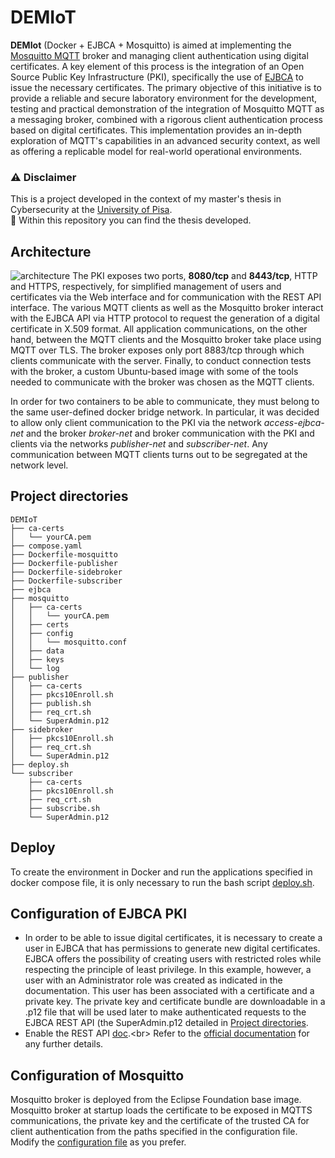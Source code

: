 # DEMIoT
**DEMIot** (Docker + EJBCA + Mosquitto) is aimed at implementing the [Mosquitto MQTT](https://github.com/eclipse/mosquitto) broker and managing client authentication using digital certificates. 
A key element of this process is the integration of an Open Source Public Key Infrastructure (PKI), specifically the use of [EJBCA](https://github.com/Keyfactor/ejbca-ce) to issue the necessary certificates.
The primary objective of this initiative is to provide a reliable and secure laboratory environment for the development, testing and practical demonstration of the integration of Mosquitto MQTT as a messaging broker, combined with a rigorous client authentication process based on digital certificates. This implementation provides an in-depth exploration of MQTT's capabilities in an advanced security context, as well as offering a replicable model for real-world operational environments.

### :warning: Disclaimer
This is a project developed in the context of my master's thesis in Cybersecurity at the [University of Pisa](https://cybersecuritymaster.it/). <br> :notebook: Within this repository you can find the thesis developed.

## Architecture
![architecture](https://github.com/padowla/DEMIoT/assets/62257411/6c577bf6-ac37-46e5-b8ed-48f6ee324aaa)
The PKI exposes two ports, **8080/tcp** and **8443/tcp**, HTTP and HTTPS, respectively, for simplified management of users and certificates via the Web interface and for communication with the REST API interface. The various MQTT clients as well as the Mosquitto broker interact with the EJBCA API via HTTP protocol to request the generation of a digital certificate in X.509 format. All application communications, on the other hand, between the MQTT clients and the Mosquitto broker take place using MQTT over TLS. The broker exposes only port 8883/tcp through which clients communicate with the server. Finally, to conduct connection tests with the broker, a custom Ubuntu-based image with some of the tools needed to communicate with the broker was chosen as the MQTT clients.

In order for two containers to be able to communicate, they must belong to the same user-defined docker bridge network. In particular, it was decided to allow only client communication to the PKI via the network *access-ejbca-net* and the broker *broker-net* and broker communication with the PKI and clients via the networks *publisher-net* and *subscriber-net*. Any communication between MQTT clients turns out to be segregated at the network level.

## Project directories <a name="project_directories"></a>

```
DEMIoT
├── ca-certs
│   └── yourCA.pem
├── compose.yaml
├── Dockerfile-mosquitto
├── Dockerfile-publisher
├── Dockerfile-sidebroker
├── Dockerfile-subscriber
├── ejbca
├── mosquitto
│   ├── ca-certs
│   │   └── yourCA.pem
│   ├── certs
│   ├── config
│   │   └── mosquitto.conf
│   ├── data
│   ├── keys
│   └── log
├── publisher
│   ├── ca-certs
│   ├── pkcs10Enroll.sh
│   ├── publish.sh
│   ├── req_crt.sh
│   └── SuperAdmin.p12
├── sidebroker
│   ├── pkcs10Enroll.sh
│   ├── req_crt.sh
│   └── SuperAdmin.p12
├── deploy.sh
└── subscriber
    ├── ca-certs
    ├── pkcs10Enroll.sh
    ├── req_crt.sh
    ├── subscribe.sh
    └── SuperAdmin.p12
```
## Deploy
To create the environment in Docker and run the applications specified in docker compose file, it is only necessary to run the bash script [deploy.sh](deploy.sh).

## Configuration of EJBCA PKI
- In order to be able to issue digital certificates, it is necessary to create a user in EJBCA that has permissions to generate new digital certificates. 
EJBCA offers the possibility of creating users with restricted roles while respecting the principle of least privilege. 
In this example, however, a user with an Administrator role was created as indicated in the documentation. This user has been associated with a certificate and a private key. 
The private key and certificate bundle are downloadable in a .p12 file that will be used later to make authenticated requests to the EJBCA REST API (the SuperAdmin.p12 detailed in [Project directories](#project_directories).
- Enable the REST API [doc](https://doc.primekey.com/ejbca/ejbca-operations/ejbca-ca-concept-guide/protocols/ejbca-rest-interface#:~:text=The%20EJBCA%20Certificate%20Management%20REST,(non%2Dexternal)%20CA.).<br>
Refer to the [official documentation](https://doc.primekey.com/ejbca/tutorials-and-guides) for any further details.

## Configuration of Mosquitto
Mosquitto broker is deployed from the Eclipse Foundation base image.
Mosquitto broker at startup loads the certificate to be exposed in MQTTS communications, the private key and the certificate of the trusted CA for client authentication from the paths specified in the configuration file.
Modify the [configuration file](mosquitto/config/mosquitto.conf) as you prefer.

